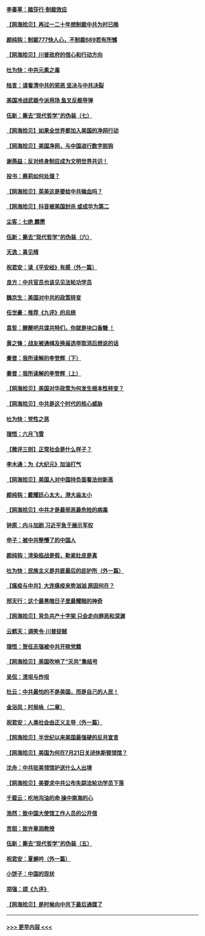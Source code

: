#### [李春草：踏莎行·制裁效应](../pages/nsc993/n12318290.md?t=08101251) 
#### [【网海拾贝】再过一二十年想制裁中共为时已晚](../pages/nsc993/n12318195.md?t=08101251) 
#### [颜纯钩：制裁777快人心，不制裁689若有所憾](../pages/nsc993/n12316912.md?t=08101251) 
#### [【网海拾贝】川普政府的信心和行动方向](../pages/nsc993/n12316673.md?t=08101251) 
#### [吐为快：中共元素之毒](../pages/nsc993/n12316547.md?t=08101251) 
#### [陆言：请看清中共的邪恶 坚决与中共决裂](../pages/nsc993/n12315784.md?t=08101251) 
#### [美国冷战武器今派用场 鱼叉反舰导弹](../pages/nsc993/n12316258.md?t=08101251) 
#### [伍新：撕去“现代哲学”的伪装（七）](../pages/nsc993/n12315846.md?t=08101251) 
#### [【网海拾贝】如果全世界都加入美国的净网行动](../pages/nsc993/n12315588.md?t=08101251) 
#### [【网海拾贝】美国净网，与中国进行数字脱钩](../pages/nsc993/n12312813.md?t=08101251) 
#### [谢燕益：反对终身制应成为文明世界共识！](../pages/nsc993/n12310465.md?t=08101251) 
#### [投书：蔡莉如何处理？](../pages/nsc993/n12310224.md?t=08101251) 
#### [【网海拾贝】英美这是要给中共输血吗？](../pages/nsc993/n12307646.md?t=08101251) 
#### [【网海拾贝】抖音被美国封杀 或成华为第二](../pages/nsc993/n12305277.md?t=08101251) 
#### [尘客：七绝 霹雳](../pages/nsc993/n12304053.md?t=08101251) 
#### [伍新：撕去“现代哲学”的伪装（六）](../pages/nsc993/n12303243.md?t=08101251) 
#### [天逸：喜见晴](../pages/nsc993/n12303226.md?t=08101251) 
#### [祝君安：读《平安经》有感（外一篇）](../pages/nsc993/n12303170.md?t=08101251) 
#### [良方：中共官员也该见见法轮功学员](../pages/nsc993/n12302985.md?t=08101251) 
#### [魏京生：美国对中共的政策转变](../pages/nsc993/n12302929.md?t=08101251) 
#### [任世豪：推荐《九评》的总统](../pages/nsc993/n12302838.md?t=08101251) 
#### [袁哲：醒醒吧共谍共特们，你就是块口香糖 ！](../pages/nsc993/n12302678.md?t=08101251) 
#### [黄之锋：战友被通缉及换届选举取消后想说的话](../pages/nsc993/n12302681.md?t=08101251) 
#### [秦晋：我所读解的李登辉（下）](../pages/nsc993/n12302171.md?t=08101251) 
#### [秦晋：我所读解的李登辉（上）](../pages/nsc993/n12301979.md?t=08101251) 
#### [【网海拾贝】美国对华政策为何发生根本性转变？](../pages/nsc993/n12302091.md?t=08101251) 
#### [【网海拾贝】中共是这个时代的核心威胁](../pages/nsc993/n12300541.md?t=08101251) 
#### [吐为快：党性之恶](../pages/nsc993/n12300263.md?t=08101251) 
#### [理悟：六月飞雪](../pages/nsc993/n12300243.md?t=08101251) 
#### [【微评三则】正常社会是什么样子？](../pages/nsc993/n12300228.md?t=08101251) 
#### [李木通：为《大纪元》加油打气](../pages/nsc993/n12280363.md?t=08101251) 
#### [【网海拾贝】美国人对中国持负面看法创新高](../pages/nsc993/n12298720.md?t=08101251) 
#### [颜纯钩：戴耀廷心太大，港大庙太小](../pages/nsc993/n12297682.md?t=08101251) 
#### [【网海拾贝】中共才是最邪恶最危险的病毒](../pages/nsc993/n12296470.md?t=08101251) 
#### [钟原：内斗加剧 习近平急于展示军权](../pages/nsc993/n12292544.md?t=08101251) 
#### [申子：被中共整懵了的中国人](../pages/nsc993/n12291389.md?t=08101251) 
#### [颜纯钩：渲染临战是假，勒紧肚皮是真](../pages/nsc993/n12290945.md?t=08101251) 
#### [吐为快：民族主义是共匪最后的庇护所（外一篇）](../pages/nsc993/n12290887.md?t=08101251) 
#### [【瘟疫与中共】大连瘟疫来势汹汹 原因何在？](../pages/nsc993/n12287474.md?t=08101251) 
#### [邢天行：这个最黑暗日子里最耀眼的神奇](../pages/nsc993/n12289882.md?t=08101251) 
#### [【网海拾贝】背负共产十字架 只会走向罪恶和深渊](../pages/nsc993/n12288290.md?t=08101251) 
#### [云鹤天：调笑令·川普捉贼](../pages/nsc993/n12285672.md?t=08101251) 
#### [理悟：贺任志强被中共开除党籍](../pages/nsc993/n12285597.md?t=08101251) 
#### [【网海拾贝】美国吹响了“灭共”集结号](../pages/nsc993/n12284522.md?t=08101251) 
#### [吴侃：溃坝与炸坝](../pages/nsc993/n12283593.md?t=08101251) 
#### [杜云：中共最怕的不是美国，而是自己的人民！](../pages/nsc993/n12282935.md?t=08101251) 
#### [金浴凤：时局咏（二章）](../pages/nsc993/n12282923.md?t=08101251) 
#### [祝君安：人类社会由正义主导（外一篇）](../pages/nsc993/n12282809.md?t=08101251) 
#### [【网海拾贝】半世纪以来美国最强硬的反共宣言](../pages/nsc993/n12282656.md?t=08101251) 
#### [【网海拾贝】美国为何在7月21日关闭休斯顿领馆？](../pages/nsc993/n12279731.md?t=08101251) 
#### [沈舟：中共驻美领馆护送什么人出境](../pages/nsc993/n12278949.md?t=08101251) 
#### [【网海拾贝】美要求中共公布失踪法轮功学员下落](../pages/nsc993/n12277656.md?t=08101251) 
#### [千载云：吃地沟油的命 操中南海的心](../pages/nsc993/n12277533.md?t=08101251) 
#### [浩然：致中国大使馆工作人员的公开信](../pages/nsc993/n12277436.md?t=08101251) 
#### [苦胆：致许章润教授](../pages/nsc993/n12274876.md?t=08101251) 
#### [伍新：撕去“现代哲学”的伪装（五）](../pages/nsc993/n12274833.md?t=08101251) 
#### [祝君安：夏蝉吟（外一篇）](../pages/nsc993/n12274794.md?t=08101251) 
#### [小饼子：中国的现状](../pages/nsc993/n12274774.md?t=08101251) 
#### [郑强：颂《九评》](../pages/nsc993/n12274570.md?t=08101251) 
#### [【网海拾贝】是时候向中共下最后通牒了](../pages/nsc993/n12274156.md?t=08101251) 

----
#### [ >>> 更早内容 <<< ](../indexes/nsc993-earlier.md)
